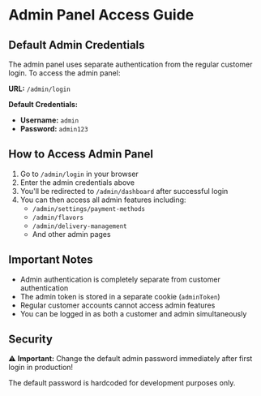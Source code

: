 # Admin Panel Access Guide

## Default Admin Credentials

The admin panel uses separate authentication from the regular customer login. To access the admin panel:

**URL:** `/admin/login`

**Default Credentials:**
- **Username:** `admin`
- **Password:** `admin123`

## How to Access Admin Panel

1. Go to `/admin/login` in your browser
2. Enter the admin credentials above
3. You'll be redirected to `/admin/dashboard` after successful login
4. You can then access all admin features including:
   - `/admin/settings/payment-methods`
   - `/admin/flavors`
   - `/admin/delivery-management`
   - And other admin pages

## Important Notes

- Admin authentication is completely separate from customer authentication
- The admin token is stored in a separate cookie (`adminToken`)
- Regular customer accounts cannot access admin features
- You can be logged in as both a customer and admin simultaneously

## Security

⚠️ **Important:** Change the default admin password immediately after first login in production!

The default password is hardcoded for development purposes only. 
